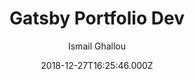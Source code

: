 ---
title: Gatsby Portfolio Dev
github: https://github.com/smakosh/gatsby-portfolio-dev
demo: https://portfolio.smakosh.com/
author: Ismail Ghallou
ssg:
  - Gatsby
cms:
  - Markdown
date: 2018-12-27T16:25:46.000Z
description: A portfolio for developers
draft: true
publish_date: '2018-12-27T16:25:46Z'
update_date: '2021-10-14T04:05:40Z'
github_star: 728
github_fork: 189
---